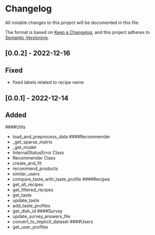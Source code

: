 # Changelog

All notable changes to this project will be documented in this file.

The format is based on [Keep a Changelog](https://keepachangelog.com/en/1.0.0/),
and this project adheres to [Semantic Versioning](https://semver.org/spec/v2.0.0.html).

## [0.0.2] - 2022-12-16

## Fixed
- fixed labels related to recipe name

## [0.0.1] - 2022-12-14
## Added
####Utils
- load_and_preprocess_data
####Recommender
- _get_sparse_matrix
- _get_model
- InternalStatusError Class
- Recommender Class
- create_and_fit
- recommend_products
- similar_users
- compare_taste_with_taste_profile
####Recipes
- get_all_recipes
- get_filtered_recipes
- get_taste
- update_taste
- add_taste_profiles
- get_dish_id
####Survey
- update_survey_answers_file
- convert_to_implicit_dataset
####Users
- get_user_profiles